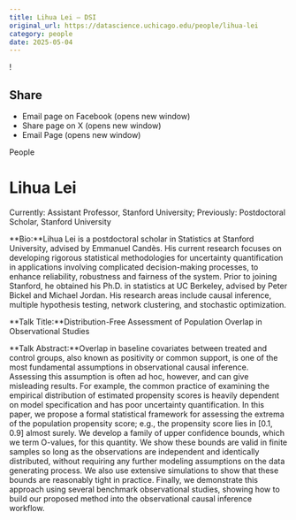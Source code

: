 ```yaml
---
title: Lihua Lei – DSI
original_url: https://datascience.uchicago.edu/people/lihua-lei
category: people
date: 2025-05-04
---
```


<!-- Table-like structure detected -->

!

## Share

* Email page on Facebook (opens new window)
* Share page on X (opens new window)
* Email Page (opens new window)

<!-- Table-like structure detected -->

People

# Lihua Lei

Currently: Assistant Professor, Stanford University; Previously: Postdoctoral Scholar, Stanford University

**Bio:**Lihua Lei is a postdoctoral scholar in Statistics at Stanford University, advised by Emmanuel Candès. His current research focuses on developing rigorous statistical methodologies for uncertainty quantification in applications involving complicated decision-making processes, to enhance reliability, robustness and fairness of the system. Prior to joining Stanford, he obtained his Ph.D. in statistics at UC Berkeley, advised by Peter Bickel and Michael Jordan. His research areas include causal inference, multiple hypothesis testing, network clustering, and stochastic optimization.

**Talk Title:**Distribution-Free Assessment of Population Overlap in Observational Studies

**Talk Abstract:**Overlap in baseline covariates between treated and control groups, also known as positivity or common support, is one of the most fundamental assumptions in observational causal inference. Assessing this assumption is often ad hoc, however, and can give misleading results. For example, the common practice of examining the empirical distribution of estimated propensity scores is heavily dependent on model specification and has poor uncertainty quantification. In this paper, we propose a formal statistical framework for assessing the extrema of the population propensity score; e.g., the propensity score lies in [0.1, 0.9] almost surely. We develop a family of upper confidence bounds, which we term O-values, for this quantity. We show these bounds are valid in finite samples so long as the observations are independent and identically distributed, without requiring any further modeling assumptions on the data generating process. We also use extensive simulations to show that these bounds are reasonably tight in practice. Finally, we demonstrate this approach using several benchmark observational studies, showing how to build our proposed method into the observational causal inference workflow.